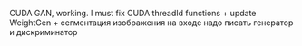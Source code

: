 CUDA GAN, working. I must fix CUDA threadId functions + update WeightGen + сегментация изображения на входе
надо писать генератор и дискриминатор
